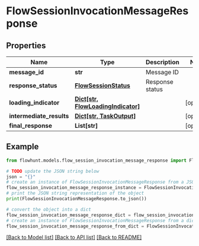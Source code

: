 # FlowSessionInvocationMessageResponse


## Properties

Name | Type | Description | Notes
------------ | ------------- | ------------- | -------------
**message_id** | **str** | Message ID | 
**response_status** | [**FlowSessionStatus**](FlowSessionStatus.md) | Response status | 
**loading_indicator** | [**Dict[str, FlowLoadingIndicator]**](FlowLoadingIndicator.md) |  | [optional] 
**intermediate_results** | [**Dict[str, TaskOutput]**](TaskOutput.md) |  | [optional] 
**final_response** | **List[str]** |  | [optional] 

## Example

```python
from flowhunt.models.flow_session_invocation_message_response import FlowSessionInvocationMessageResponse

# TODO update the JSON string below
json = "{}"
# create an instance of FlowSessionInvocationMessageResponse from a JSON string
flow_session_invocation_message_response_instance = FlowSessionInvocationMessageResponse.from_json(json)
# print the JSON string representation of the object
print(FlowSessionInvocationMessageResponse.to_json())

# convert the object into a dict
flow_session_invocation_message_response_dict = flow_session_invocation_message_response_instance.to_dict()
# create an instance of FlowSessionInvocationMessageResponse from a dict
flow_session_invocation_message_response_from_dict = FlowSessionInvocationMessageResponse.from_dict(flow_session_invocation_message_response_dict)
```
[[Back to Model list]](../README.md#documentation-for-models) [[Back to API list]](../README.md#documentation-for-api-endpoints) [[Back to README]](../README.md)


